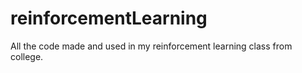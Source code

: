 # reinforcementLearning
All the code made and used in my reinforcement learning class from college.
